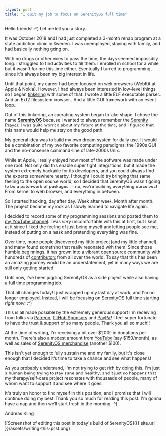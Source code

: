 ```yaml
---
layout: post
title: "I quit my job to focus on SerenityOS full time"
---
```


Hello friends! :^) Let me tell you a story...

It was October 2018 and I had just completed a 3-month rehab program at a state addiction clinic in Sweden. I was unemployed, staying with family, and had basically nothing going on.

With no drugs or other vices to pass the time, the days seemed impossibly long. I struggled to find activities to fill them. I enrolled in school for a while, but it wasn't for me this time either. Eventually I turned to programming, since it's always been my big interest in life.

Until that point, my career had been focused on web browsers (WebKit at Apple & Nokia). However, I had always been interested in low-level things so I began [tinkering](http://serenityos.org/happy/1st/) with some of that. I wrote a little ELF executable parser.. And an Ext2 filesystem browser.. And a little GUI framework with an event loop..

Out of this tinkering, an operating system began to take shape. I chose the name [**SerenityOS**](https://serenityos.org/) because I wanted to always remember the [Serenity Prayer](https://en.wikipedia.org/wiki/Serenity_Prayer). I was quite worried about my future at the time, and I figured that this name would help me stay on the good path.

My general idea was to build my own dream system for daily use. It would be a combination of my two favorite computing paradigms: the 1990s GUI and the no-nonsense command-line of late-2000s Unix.

While at Apple, I really enjoyed how most of the software was made under one roof. Not only did this enable super tight integrations, but it made the system extremely hackable for its developers, and you could always find *the* experts somewhere nearby. I thought I could try bringing that same feeling to the open source world, so I decided that SerenityOS wasn't going to be a patchwork of packages -- no, we're building everything ourselves! From kernel to web browser, and everything in between.

So I started hacking, day after day. Week after week. Month after month. The project became my rock as I slowly learned to navigate life again.

I decided to record some of my programming sessions and posted them to [my YouTube channel](https://www.youtube.com/andreaskling). I was *very* uncomfortable with this at first, but I kept at it since I liked the feeling of just being myself and letting people see me, instead of putting on a mask and pretending everything was fine.

Over time, more people discovered my little project (and my little channel), and many found something that really resonated with them. Since those humble beginnings, it has grown into a vibrant open source community with hundreds of [contributors](https://github.com/SerenityOS/serenity/graphs/contributors) from all over the world. To say that this has been an amazing journey would be an understatement, yet in many ways we are still only getting started.

Until now, I've been juggling SerenityOS as a side project while also having a full time programming job.

That all changes today! I just wrapped up my last day at work, and I'm no longer employed. Instead, I will be focusing on SerenityOS full time starting *right now*! :^)

This is all made possible by the extremely generous support I'm receiving from folks via [Patreon](https://patreon.com/serenityos), [GitHub Sponsors](https://github.com/sponsors/awesomekling) and [PayPal](https://paypal.me/awesomekling)! I feel super fortunate to have the trust & support of so many people. Thank you all so much!!

At the time of writing, I'm receiving a bit over $2000 in donations per month. There's also a modest amount from [YouTube](https://youtube.com/c/andreaskling) (say $150/month), as well as sales of [SerenityOS merchandise](https://serenityos.creator-spring.com/) (another $100).

This isn't yet enough to fully sustain me and my family, but it's close enough that I decided it's time to take a chance and see what happens!

As you probably understand, I'm not trying to get rich by doing this. I'm just a human being trying to stay sane and healthy, and it just so happens that my therapy/self-care project resonates with thousands of people, many of whom want to support it and see where it goes.

It's truly an honor to find myself in this position, and I promise that I will continue doing my best. Thank you so much for reading this post. I'm gonna have a nap and then we'll start fresh in the morning! :^)

Andreas Kling

![Screenshot of editing this post in today's build of SerenityOS]({{ site.url }}/assets/writing-this-post.png)
